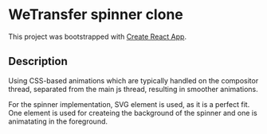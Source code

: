 # WeTransfer spinner clone

This project was bootstrapped with [Create React App](https://github.com/facebook/create-react-app).

## Description

Using CSS-based animations which are typically handled on the compositor thread, separated from the main js thread, resulting in smoother animations.

For the spinner implementation, SVG <circle> element is used, as it is a perfect fit. One <circle> element is used for createing the background of the spinner
and one is animatating in the foreground.
